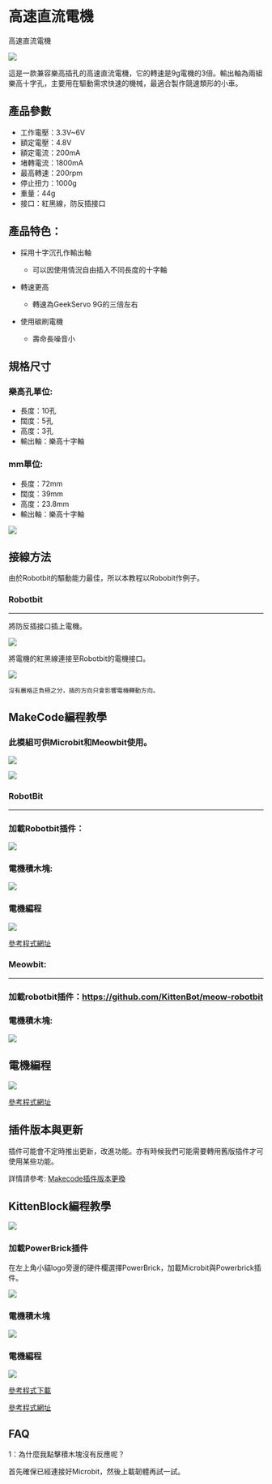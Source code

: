 # 高速直流電機

高速直流電機

![](./images/130motor_1.png)

這是一款兼容樂高插孔的高速直流電機，它的轉速是9g電機的3倍。輸出軸為兩組樂高十字孔，主要用在驅動需求快速的機械，最適合製作競速類形的小車。

## 產品參數

- 工作電壓：3.3V~6V
- 額定電壓：4.8V
- 額定電流：200mA
- 堵轉電流：1800mA   
- 最高轉速：200rpm
- 停止扭力：1000g
- 重量：44g
- 接口：紅黑線，防反插接口

## 產品特色：

- 採用十字沉孔作輸出軸
    - 可以因使用情況自由插入不同長度的十字軸

- 轉速更高
    - 轉速為GeekServo 9G的三倍左右

- 使用碳刷電機
    - 壽命長噪音小

## 規格尺寸

### 樂高孔單位:

- 長度：10孔
- 闊度：5孔
- 高度：3孔
- 輸出軸：樂高十字軸

### mm單位:

- 長度：72mm
- 闊度：39mm
- 高度：23.8mm
- 輸出軸：樂高十字軸

![](./images/130motor_2.png)

## 接線方法

由於Robotbit的驅動能力最佳，所以本教程以Robobit作例子。
    
### Robotbit

---

將防反插接口插上電機。

![](./images/130motor_3.jpeg)

將電機的紅黑線連接至Robotbit的電機接口。

![](./images/130motor_4.jpeg)

    沒有嚴格正負極之分，插的方向只會影響電機轉動方向。

## MakeCode編程教學

### 此模組可供Microbit和Meowbit使用。

![](./images/mcbanner.png)

![](../meowbit/images/acbanner.png)

### RobotBit

---

### 加載Robotbit插件：

![](./images/robotbitExtension.png)

### 電機積木塊:

![](./images/2kmotorblocks_rb.png)

### 電機編程

![](./images/2kmotorcode_rb.png)

[參考程式網址](https://makecode.microbit.org/_33HMywgx9H97q)

### Meowbit:

---

### 加載robotbit插件：https://github.com/KittenBot/meow-robotbit

### 電機積木塊:

![](../motors/images/motorblocks.png)

## 電機編程

![](../motors/images/2kmotorcode_meow.png)

[參考程式網址](https://makecode.com/_2z0C8v6XAC5y)

## 插件版本與更新

插件可能會不定時推出更新，改進功能。亦有時候我們可能需要轉用舊版插件才可使用某些功能。

詳情請參考: [Makecode插件版本更換](../Makecode/makecode_extensionUpdate)

## KittenBlock編程教學

![](./images/kbbanner.png)

### 加載PowerBrick插件

在左上角小貓logo旁邊的硬件欄選擇PowerBrick，加載Microbit與Powerbrick插件。

![](./images/addextension.png)

### 電機積木塊

![](./images/2kkbmotorblocks.png)

### 電機編程

![](./images/2kkbmotor.png)

[參考程式下載](https://bit.ly/PowerbrickM11_01sb3)

[參考程式網址](https://makecode.microbit.org/_RYHivyayYL4q)

## FAQ

1：為什麼我點擊積木塊沒有反應呢？

首先確保已經連接好Microbit，然後上載韌體再試一試。